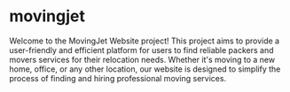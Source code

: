 # movingjet
Welcome to the MovingJet Website project! This project aims to provide a user-friendly and efficient platform for users to find reliable packers and movers services for their relocation needs. Whether it's moving to a new home, office, or any other location, our website is designed to simplify the process of finding and hiring professional moving services.
